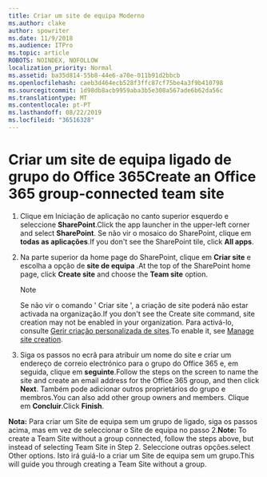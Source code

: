 ```yaml
---
title: Criar um site de equipa Moderno
ms.author: clake
author: spowriter
ms.date: 11/9/2018
ms.audience: ITPro
ms.topic: article
ROBOTS: NOINDEX, NOFOLLOW
localization_priority: Normal
ms.assetid: ba35d814-55b8-44e6-a70e-011b91d2bbcb
ms.openlocfilehash: caeb3d464ecb528f3ffc87cf75be4a3f9b410798
ms.sourcegitcommit: 1d98db8acb9959aba3b5e308a567ade6b62da56c
ms.translationtype: MT
ms.contentlocale: pt-PT
ms.lasthandoff: 08/22/2019
ms.locfileid: "36516328"
---
```

# <a name="create-an-office-365-group-connected-team-site"></a><span data-ttu-id="361c0-102">Criar um site de equipa ligado de grupo do Office 365</span><span class="sxs-lookup"><span data-stu-id="361c0-102">Create an Office 365 group-connected team site</span></span>

1. <span data-ttu-id="361c0-103">Clique em Iniciação de aplicação no canto superior esquerdo e seleccione **SharePoint**.</span><span class="sxs-lookup"><span data-stu-id="361c0-103">Click the app launcher in the upper-left corner and select **SharePoint**.</span></span> <span data-ttu-id="361c0-104">Se não vir o mosaico do SharePoint, clique em **todas as aplicações**.</span><span class="sxs-lookup"><span data-stu-id="361c0-104">If you don't see the SharePoint tile, click **All apps**.</span></span>
    
2. <span data-ttu-id="361c0-105">Na parte superior da home page do SharePoint, clique em **Criar site** e escolha a opção de **site de equipa** .</span><span class="sxs-lookup"><span data-stu-id="361c0-105">At the top of the SharePoint home page, click **Create site** and choose the **Team site** option.</span></span> 
    
    > [!NOTE]
    > <span data-ttu-id="361c0-106">Se não vir o comando ' Criar site ', a criação de site poderá não estar activada na organização.</span><span class="sxs-lookup"><span data-stu-id="361c0-106">If you don't see the Create site command, site creation may not be enabled in your organization.</span></span> <span data-ttu-id="361c0-107">Para activá-lo, consulte [Gerir criação personalizada de sites](https://go.microsoft.com/fwlink/?linkid=2009644).</span><span class="sxs-lookup"><span data-stu-id="361c0-107">To enable it, see [Manage site creation](https://go.microsoft.com/fwlink/?linkid=2009644).</span></span> 
  
3. <span data-ttu-id="361c0-108">Siga os passos no ecrã para atribuir um nome do site e criar um endereço de correio electrónico para o grupo do Office 365 e, em seguida, clique em **seguinte**.</span><span class="sxs-lookup"><span data-stu-id="361c0-108">Follow the steps on the screen to name the site and create an email address for the Office 365 group, and then click **Next**.</span></span> <span data-ttu-id="361c0-109">Também pode adicionar outros proprietários do grupo e membros.</span><span class="sxs-lookup"><span data-stu-id="361c0-109">You can also add other group owners and members.</span></span> <span data-ttu-id="361c0-110">Clique em **Concluir**.</span><span class="sxs-lookup"><span data-stu-id="361c0-110">Click **Finish**.</span></span>
  
 <span data-ttu-id="361c0-111">**Nota:** Para criar um Site de equipa sem um grupo de ligado, siga os passos acima, mas em vez de seleccionar o Site de equipa no passo 2.</span><span class="sxs-lookup"><span data-stu-id="361c0-111">**Note:** To create a Team Site without a group connected, follow the steps above, but instead of selecting Team Site in Step 2.</span></span> <span data-ttu-id="361c0-112">Seleccione outras opções.</span><span class="sxs-lookup"><span data-stu-id="361c0-112">select Other options.</span></span> <span data-ttu-id="361c0-113">Isto irá guiá-lo a criar um Site de equipa sem um grupo.</span><span class="sxs-lookup"><span data-stu-id="361c0-113">This will guide you through creating a Team Site without a group.</span></span> 
    

